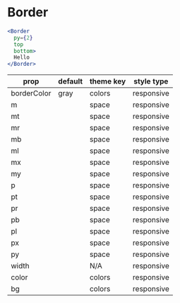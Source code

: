 # Border

```.jsx
<Border
  py={2}
  top
  bottom>
  Hello
</Border>

```



prop | default | theme key | style type
---|---|---|---
borderColor | gray | colors | responsive
m |  | space | responsive
mt |  | space | responsive
mr |  | space | responsive
mb |  | space | responsive
ml |  | space | responsive
mx |  | space | responsive
my |  | space | responsive
p |  | space | responsive
pt |  | space | responsive
pr |  | space | responsive
pb |  | space | responsive
pl |  | space | responsive
px |  | space | responsive
py |  | space | responsive
width |  | N/A | responsive
color |  | colors | responsive
bg |  | colors | responsive